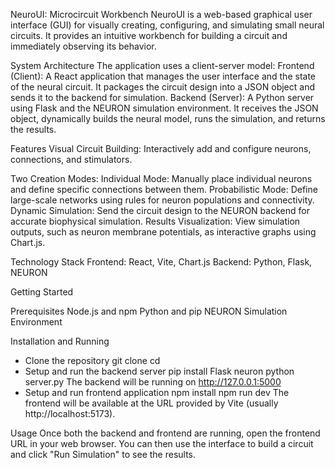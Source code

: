NeuroUI: Microcircuit Workbench
NeuroUI is a web-based graphical user interface (GUI) for visually creating, configuring, and simulating small neural circuits. It provides an intuitive workbench for building a circuit and immediately observing its behavior.


System Architecture
The application uses a client-server model:
Frontend (Client): A React application that manages the user interface and the state of the neural circuit. It packages the circuit design into a JSON object and sends it to the backend for simulation.
Backend (Server): A Python server using Flask and the NEURON simulation environment. It receives the JSON object, dynamically builds the neural model, runs the simulation, and returns the results.


Features
Visual Circuit Building: Interactively add and configure neurons, connections, and stimulators.


Two Creation Modes:
Individual Mode: Manually place individual neurons and define specific connections between them.
Probabilistic Mode: Define large-scale networks using rules for neuron populations and connectivity.
Dynamic Simulation: Send the circuit design to the NEURON backend for accurate biophysical simulation.
Results Visualization: View simulation outputs, such as neuron membrane potentials, as interactive graphs using Chart.js.


Technology Stack
Frontend: React, Vite, Chart.js
Backend: Python, Flask, NEURON


Getting Started

Prerequisites
Node.js and npm
Python and pip
NEURON Simulation Environment

Installation and Running
- Clone the repository 
git clone <your-repository-url>
cd <your-project-directory>
- Setup and run the backend server
pip install Flask neuron
python server.py
The backend will be running on http://127.0.0.1:5000
- Setup and run frontend application
npm install
npm run dev
The frontend will be available at the URL provided by Vite (usually http://localhost:5173).


Usage
Once both the backend and frontend are running, open the frontend URL in your web browser. You can then use the interface to build a circuit and click "Run Simulation" to see the results.
